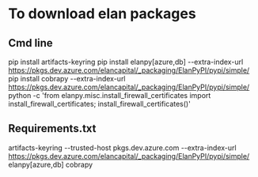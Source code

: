 # To download elan packages

## Cmd line
pip install artifacts-keyring
pip install elanpy[azure,db] --extra-index-url https://pkgs.dev.azure.com/elancapital/_packaging/ElanPyPI/pypi/simple/
pip install cobrapy --extra-index-url https://pkgs.dev.azure.com/elancapital/_packaging/ElanPyPI/pypi/simple/
python -c 'from elanpy.misc.install_firewall_certificates import install_firewall_certificates; install_firewall_certificates()'

## Requirements.txt
artifacts-keyring
--trusted-host pkgs.dev.azure.com
--extra-index-url https://pkgs.dev.azure.com/elancapital/_packaging/ElanPyPI/pypi/simple/
elanpy[azure,db]
cobrapy